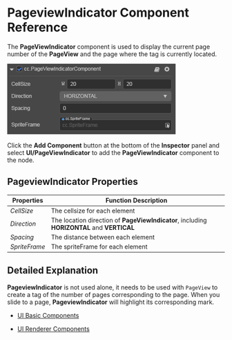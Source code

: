 # PageviewIndicator Component Reference

The __PageViewIndicator__ component is used to display the current page number of the __PageView__ and the page where the tag is currently located.

![pageviewindicator.png](./pageviewindicator/pageviewindicator.png)

Click the __Add Component__ button at the bottom of the __Inspector__ panel and select __UI/PageViewIndicator__ to add the __PageViewIndicator__ component to the node.

## PageviewIndicator Properties

| Properties | Function Description |
| ----------- | ----------- |
| *CellSize*    | The cellsize for each element |
| *Direction*   | The location direction of __PageViewIndicator__, including __HORIZONTAL__ and __VERTICAL__ |
| *Spacing*     | The distance between each element |
| *SpriteFrame* | The spriteFrame for each element |

## Detailed Explanation

__PageviewIndicator__ is not used alone, it needs to be used with `PageView` to create a tag of the number of pages corresponding to the page. When you slide to a page, __PageviewIndicator__ will highlight its corresponding mark.

- [UI Basic Components](base-component.md)

- [UI Renderer Components](render-component.md)
